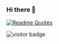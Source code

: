 ### Hi there 👋

<!--
**wasiabdullah/wasiabdullah** is a ✨ _special_ ✨ repository because its `README.md` (this file) appears on your GitHub profile.

Here are some ideas to get you started:

- 🔭 I’m currently working on ...
- 🌱 I’m currently learning ...
- 👯 I’m looking to collaborate on ...
- 🤔 I’m looking for help with ...
- 💬 Ask me about ...
- 📫 How to reach me: ...
- 😄 Pronouns: ...
- ⚡ Fun fact: ...
-->
[![Readme Quotes](https://quotes-github-readme.vercel.app/api?type=horizontal&theme=dark&border=true)](https://github.com/piyushsuthar/github-readme-quotes)

![visitor badge](https://visitor-badge.lithub.cc/badge?page_id=wasiabdullah.wasiabdullah&left_text=My%20Page%20Visitors)
